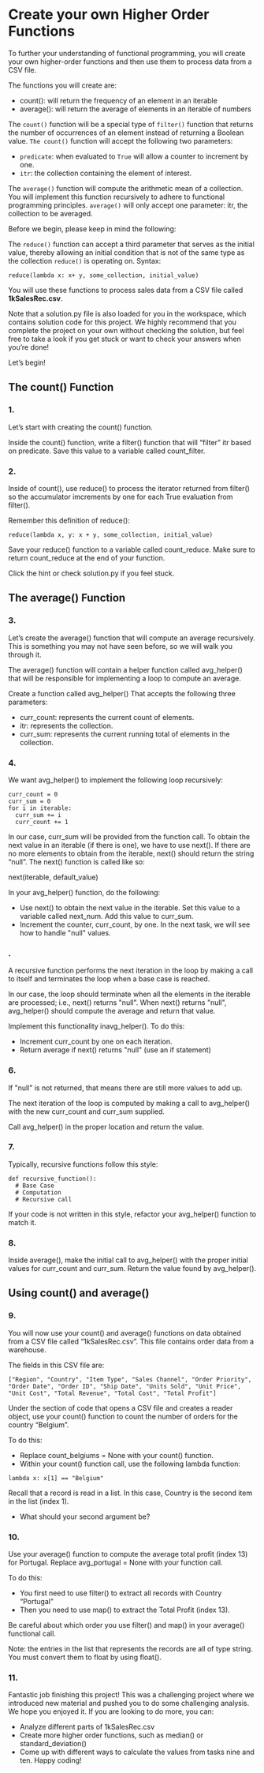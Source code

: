 # Create your own Higher Order Functions
To further your understanding of functional programming, you will create your own higher-order functions and then use them to process data from a CSV file.

The functions you will create are:

* count(): will return the frequency of an element in an iterable
* average(): will return the average of elements in an iterable of numbers

The `count()` function will be a special type of `filter()` function that returns the number of occurrences of an element instead of returning a Boolean value. `The count()` function will accept the following two parameters:

* `predicate`: when evaluated to `True` will allow a counter to increment by one.
* `itr`: the collection containing the element of interest.

The `average()` function will compute the arithmetic mean of a collection. You will implement this function recursively to adhere to functional programming principles. `average()` will only accept one parameter: itr, the collection to be averaged.

Before we begin, please keep in mind the following:

The `reduce()` function can accept a third parameter that serves as the initial value, thereby allowing an initial condition that is not of the same type as the collection `reduce()` is operating on. Syntax:

`reduce(lambda x: x+ y, some_collection, initial_value)`

You will use these functions to process sales data from a CSV file called **1kSalesRec.csv**.

Note that a solution.py file is also loaded for you in the workspace, which contains solution code for this project. We highly recommend that you complete the project on your own without checking the solution, but feel free to take a look if you get stuck or want to check your answers when you’re done!

Let’s begin!

## The count() Function
### 1.
Let’s start with creating the count() function.

Inside the count() function, write a filter() function that will “filter” itr based on predicate. Save this value to a variable called count_filter.


### 2.
Inside of count(), use reduce() to process the iterator returned from filter() so the accumulator imcrements by one for each True evaluation from filter().

Remember this definition of reduce():

`reduce(lambda x, y: x + y, some_collection, initial_value)`

Save your reduce() function to a variable called count_reduce. Make sure to return count_reduce at the end of your function.

Click the hint or check solution.py if you feel stuck.


## The average() Function
### 3.
Let’s create the average() function that will compute an average recursively. This is something you may not have seen before, so we will walk you through it.

The average() function will contain a helper function called avg_helper() that will be responsible for implementing a loop to compute an average.

Create a function called avg_helper() That accepts the following three parameters:

* curr_count: represents the current count of elements.
* itr: represents the collection.
* curr_sum: represents the current running total of elements in the collection.

### 4.
We want avg_helper() to implement the following loop recursively:
```
curr_count = 0
curr_sum = 0
for i in iterable:
  curr_sum += i
  curr_count += 1
```
In our case, curr_sum will be provided from the function call. To obtain the next value in an iterable (if there is one), we have to use next(). If there are no more elements to obtain from the iterable, next() should return the string “null”. The next() function is called like so:

next(iterable, default_value) 

In your avg_helper() function, do the following:

* Use next() to obtain the next value in the iterable. Set this value to a variable called next_num. Add this value to curr_sum.
* Increment the counter, curr_count, by one.
In the next task, we will see how to handle "null" values.


### .
A recursive function performs the next iteration in the loop by making a call to itself and terminates the loop when a base case is reached.

In our case, the loop should terminate when all the elements in the iterable are processed; i.e., next() returns "null". When next() returns "null", avg_helper() should compute the average and return that value.

Implement this functionality inavg_helper(). To do this:

* Increment curr_count by one on each iteration.
* Return average if next() returns "null" (use an if statement)

### 6.
If "null" is not returned, that means there are still more values to add up.

The next iteration of the loop is computed by making a call to avg_helper() with the new curr_count and curr_sum supplied.

Call avg_helper() in the proper location and return the value.

### 7.
Typically, recursive functions follow this style:
```
def recursive_function():
  # Base Case
  # Computation
  # Recursive call
```
If your code is not written in this style, refactor your avg_helper() function to match it.


### 8.
Inside average(), make the initial call to avg_helper() with the proper initial values for curr_count and curr_sum. Return the value found by avg_helper().


## Using count() and average()
### 9.
You will now use your count() and average() functions on data obtained from a CSV file called “1kSalesRec.csv”. This file contains order data from a warehouse.

The fields in this CSV file are:
```
["Region", "Country", "Item Type", "Sales Channel", "Order Priority", "Order Date", "Order ID", "Ship Date", "Units Sold", "Unit Price", "Unit Cost", "Total Revenue", "Total Cost", "Total Profit"]
```
Under the section of code that opens a CSV file and creates a reader object, use your count() function to count the number of orders for the country “Belgium”.

To do this:

* Replace count_belgiums = None with your count() function.
* Within your count() function call, use the following lambda function:

`lambda x: x[1] == "Belgium"`

Recall that a record is read in a list. In this case, Country is the second item in the list (index 1).

* What should your second argument be?

### 10.
Use your average() function to compute the average total profit (index 13) for Portugal. Replace avg_portugal = None with your function call.

To do this:

* You first need to use filter() to extract all records with Country “Portugal”
* Then you need to use map() to extract the Total Profit (index 13).

Be careful about which order you use filter() and map() in your average() functional call.

Note: the entries in the list that represents the records are all of type string. You must convert them to float by using float().


### 11.
Fantastic job finishing this project! This was a challenging project where we introduced new material and pushed you to do some challenging analysis. We hope you enjoyed it. If you are looking to do more, you can:

* Analyze different parts of 1kSalesRec.csv
* Create more higher order functions, such as median() or standard_deviation()
* Come up with different ways to calculate the values from tasks nine and ten.
Happy coding!